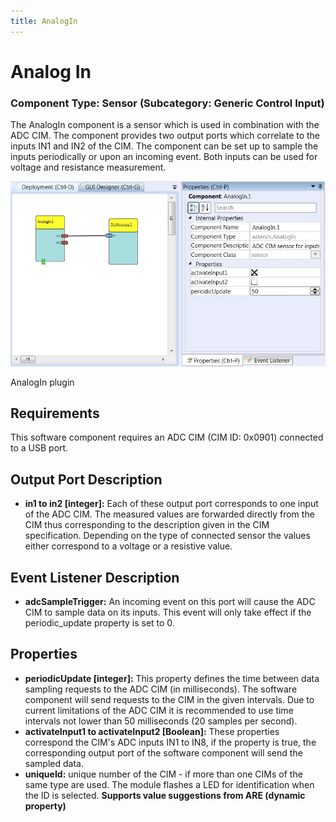 ```yaml
---
title: AnalogIn
---
```


# Analog In

### Component Type: Sensor (Subcategory: Generic Control Input)

The AnalogIn component is a sensor which is used in combination with the ADC CIM. The component provides two output ports which correlate to the inputs IN1 and IN2 of the CIM. The component can be set up to sample the inputs periodically or upon an incoming event. Both inputs can be used for voltage and resistance measurement.

![Screenshot: AnalogIn plugin](./img/analogin.jpg "Screenshot: AnalogIn plugin")

AnalogIn plugin

## Requirements

This software component requires an ADC CIM (CIM ID: 0x0901) connected to a USB port.

## Output Port Description

*   **in1 to in2 \[integer\]:** Each of these output port corresponds to one input of the ADC CIM. The measured values are forwarded directly from the CIM thus corresponding to the description given in the CIM specification. Depending on the type of connected sensor the values either correspond to a voltage or a resistive value.

## Event Listener Description

*   **adcSampleTrigger:** An incoming event on this port will cause the ADC CIM to sample data on its inputs. This event will only take effect if the periodic\_update property is set to 0.

## Properties

*   **periodicUpdate \[integer\]:** This property defines the time between data sampling requests to the ADC CIM (in milliseconds). The software component will send requests to the CIM in the given intervals. Due to current limitations of the ADC CIM it is recommended to use time intervals not lower than 50 milliseconds (20 samples per second).
*   **activateInput1 to activateInput2 \[Boolean\]:** These properties correspond the CIM's ADC inputs IN1 to IN8, if the property is true, the corresponding output port of the software component will send the sampled data.
*   **uniqueId:** unique number of the CIM - if more than one CIMs of the same type are used. The module flashes a LED for identification when the ID is selected. **Supports value suggestions from ARE (dynamic property)**